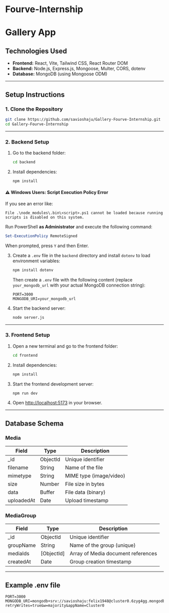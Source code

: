 ﻿# Fourve-Internship

# Gallery App

## Technologies Used

- **Frontend:** React, Vite, Tailwind CSS, React Router DOM
- **Backend:** Node.js, Express.js, Mongoose, Multer, CORS, dotenv
- **Database:** MongoDB (using Mongoose ODM)

---

## Setup Instructions

### 1. Clone the Repository

```sh
git clone https://github.com/savioshaju/Gallery-Fourve-Internship.git
cd Gallery-Fourve-Internship
```

---

### 2. Backend Setup

1. Go to the backend folder:
    ```sh
    cd backend
    ```

2. Install dependencies:
    ```sh
    npm install
    ```

#### ⚠️ Windows Users: Script Execution Policy Error

If you see an error like:

```
File .\node_modules\.bin\<script>.ps1 cannot be loaded because running scripts is disabled on this system.
```

Run PowerShell **as Administrator** and execute the following command:

```powershell
Set-ExecutionPolicy RemoteSigned
```

When prompted, press `Y` and then Enter.

3. Create a `.env` file in the `backend` directory and install `dotenv` to load environment variables:

    ```sh
    npm install dotenv
    ```

    Then create a `.env` file with the following content (replace `your_mongodb_url` with your actual MongoDB connection string):

    ```
    PORT=3000
    MONGODB_URI=your_mongodb_url
    ```


4. Start the backend server:
    ```sh
    node server.js
    ```

---

### 3. Frontend Setup

1. Open a new terminal and go to the frontend folder:
    ```sh
    cd frontend
    ```

2. Install dependencies:
    ```sh
    npm install
    ```

3. Start the frontend development server:
    ```sh
    npm run dev
    ```

4. Open [http://localhost:5173](http://localhost:5173) in your browser.

---

## Database Schema

### Media

| Field      | Type      | Description                |
|------------|-----------|----------------------------|
| _id        | ObjectId  | Unique identifier          |
| filename   | String    | Name of the file           |
| mimetype   | String    | MIME type (image/video)    |
| size       | Number    | File size in bytes         |
| data       | Buffer    | File data (binary)         |
| uploadedAt | Date      | Upload timestamp           |

### MediaGroup

| Field      | Type        | Description                        |
|------------|-------------|------------------------------------|
| _id        | ObjectId    | Unique identifier                  |
| groupName  | String      | Name of the group (unique)         |
| mediaIds   | [ObjectId]  | Array of Media document references |
| createdAt  | Date        | Group creation timestamp           |

---

## Example .env file

```
PORT=3000
MONGODB_URI=mongodb+srv://savioshaju:felix1948@cluster0.6zyg4gg.mongodb.net/?retryWrites=true&w=majority&appName=Cluster0
```
